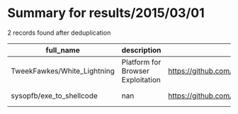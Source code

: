 
# Summary for results/2015/03/01
    
2 records found after deduplication

| full_name | description | html_url | matched_list | matched_count | pushed_at | size | stargazers_count | language | forks_count |
|-----------------------------|-----------------------------------|------------------------------------------------|----------------|-----------------|---------------------------|--------|--------------------|------------|---------------|
| TweekFawkes/White_Lightning | Platform for Browser Exploitation | https://github.com/TweekFawkes/White_Lightning | ['exploit'] | 1 | 2015-03-01 09:11:18+00:00 | 1705 | 34 | JavaScript | 14 |
| sysopfb/exe_to_shellcode | nan | https://github.com/sysopfb/exe_to_shellcode | ['shellcode'] | 1 | 2015-03-01 02:48:54+00:00 | 104 | 1 | C | 1 |
